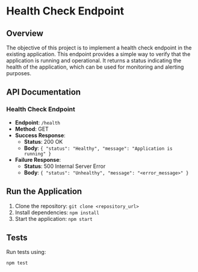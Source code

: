 # Health Check Endpoint

## Overview
The objective of this project is to implement a health check endpoint in the existing application. This endpoint provides a simple way to verify that the application is running and operational. It returns a status indicating the health of the application, which can be used for monitoring and alerting purposes.

## API Documentation
### Health Check Endpoint
- **Endpoint**: `/health`
- **Method**: GET
- **Success Response**: 
   - **Status**: 200 OK
   - **Body**: `{ "status": "Healthy", "message": "Application is running" }`
- **Failure Response**:
   - **Status**: 500 Internal Server Error
   - **Body**: `{ "status": "Unhealthy", "message": "<error_message>" }`
   
## Run the Application
1. Clone the repository: `git clone <repository_url>`
2. Install dependencies: `npm install`
3. Start the application: `npm start`

## Tests
Run tests using:
```
npm test
```
